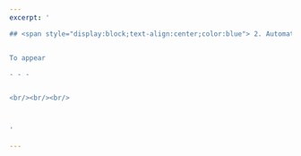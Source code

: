 ```yaml
---
excerpt: '

## <span style="display:block;text-align:center;color:blue"> 2. Automatic problem decomposition using machine learning </span>  


To appear

- - -


<br/><br/><br/>



'

---
```

